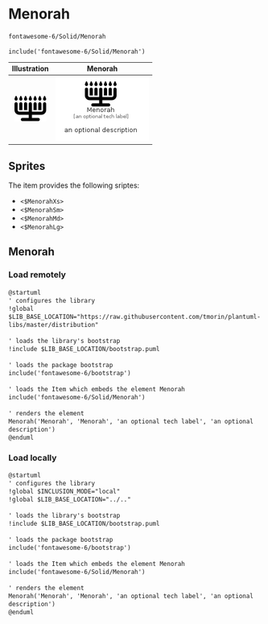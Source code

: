 # Menorah


```text
fontawesome-6/Solid/Menorah
```

```text
include('fontawesome-6/Solid/Menorah')
```



| Illustration | Menorah |
| :---: | :---: |
| ![illustration for Illustration](../../fontawesome-6/Solid/Menorah.png) | ![illustration for Menorah](../../fontawesome-6/Solid/Menorah.Local.png) |



## Sprites
The item provides the following sriptes:

- `<$MenorahXs>`
- `<$MenorahSm>`
- `<$MenorahMd>`
- `<$MenorahLg>`





## Menorah

### Load remotely
```plantuml
@startuml
' configures the library
!global $LIB_BASE_LOCATION="https://raw.githubusercontent.com/tmorin/plantuml-libs/master/distribution"

' loads the library's bootstrap
!include $LIB_BASE_LOCATION/bootstrap.puml

' loads the package bootstrap
include('fontawesome-6/bootstrap')

' loads the Item which embeds the element Menorah
include('fontawesome-6/Solid/Menorah')

' renders the element
Menorah('Menorah', 'Menorah', 'an optional tech label', 'an optional description')
@enduml
```

### Load locally
```plantuml
@startuml
' configures the library
!global $INCLUSION_MODE="local"
!global $LIB_BASE_LOCATION="../.."

' loads the library's bootstrap
!include $LIB_BASE_LOCATION/bootstrap.puml

' loads the package bootstrap
include('fontawesome-6/bootstrap')

' loads the Item which embeds the element Menorah
include('fontawesome-6/Solid/Menorah')

' renders the element
Menorah('Menorah', 'Menorah', 'an optional tech label', 'an optional description')
@enduml
```

